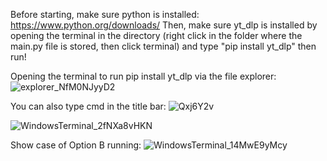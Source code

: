 Before starting, make sure python is installed: https://www.python.org/downloads/
Then, make sure yt_dlp is installed by opening the terminal in the directory (right click in the folder where the main.py file is stored, then click terminal) and type "pip install yt_dlp"
then run!

Opening the terminal to run pip install yt_dlp via the file explorer:
![explorer_NfM0NJyyD2](https://github.com/2vsh/qBOXTools/assets/67459159/a227dc6d-cd8a-41f8-a8dd-a08eb579b386)

You can also type cmd in the title bar:
![Qxj6Y2v](https://github.com/2vsh/qBOXTools/assets/67459159/4002aa57-0c44-4d9f-8ea2-b4fc7c5df01e)

![WindowsTerminal_2fNXa8vHKN](https://github.com/2vsh/qBOXTools/assets/67459159/ee660697-01d4-49ea-a822-f2c5978d9584)

Show case of Option B running:
![WindowsTerminal_14MwE9yMcy](https://github.com/2vsh/qBOXTools/assets/67459159/712a5b54-607e-42db-95e7-e4de0c055280)

